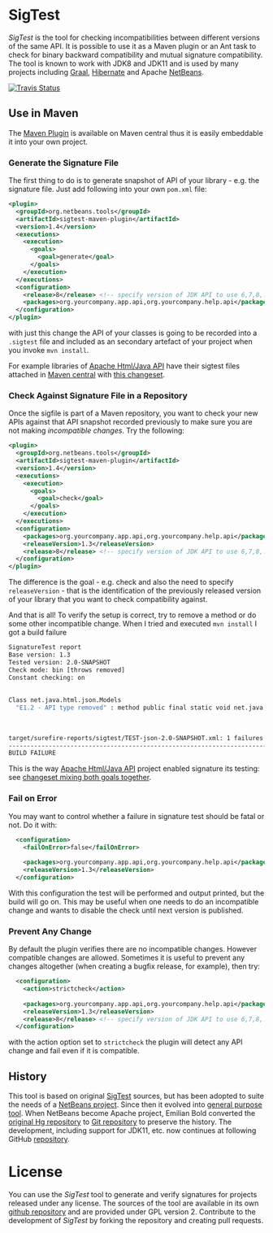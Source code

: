 # SigTest

*SigTest* is the tool for checking incompatibilities between different versions of the same API. 
It is possible to use it as a Maven plugin or an Ant task to check for binary backward 
compatibility and mutual signature compatibility. The tool is known to work with JDK8 and JDK11 and
is used by many projects including [Graal](https://github.com/oracle/graal/commit/6ca3d0458d108ba183997f09fa51596fbe503893#diff-6229fdf88aa48f7dda4de6126283c913),
[Hibernate](https://github.com/hibernate/hibernate-validator/pull/831/files) and 
Apache [NetBeans](https://github.com/apache/incubator-netbeans/pull/670).

[![Travis Status](https://travis-ci.org/jtulach/netbeans-apitest.svg?branch=master)](https://travis-ci.org/jtulach/netbeans-apitest)

## Use in Maven

The [Maven Plugin](http://search.maven.org/#search|ga|1|a%3A%22sigtest-maven-plugin%22) is available 
on Maven central thus it is easily embeddable it into your own project. 

### Generate the Signature File

The first thing to do is to generate snapshot of API of your library - 
e.g. the signature file. Just add following into your own `pom.xml` file:

```xml
<plugin>
  <groupId>org.netbeans.tools</groupId>
  <artifactId>sigtest-maven-plugin</artifactId>
  <version>1.4</version>
  <executions>
    <execution>
      <goals>
        <goal>generate</goal>
      </goals>
    </execution>
  </executions>
  <configuration>
    <release>8</release> <!-- specify version of JDK API to use 6,7,8,...15 -->
    <packages>org.yourcompany.app.api,org.yourcompany.help.api</packages>
  </configuration>
</plugin>
```

with just this change the API of your classes is going to be recorded 
into a `.sigtest` file and included as an secondary artefact of your project
when you invoke `mvn install`.

For example libraries of [Apache Html/Java API](https://github.com/apache/incubator-netbeans-html4j/) have their 
sigtest files attached in [Maven central](http://repo1.maven.org/maven2/org/netbeans/html/net.java.html.json/1.3/)
with [this changeset](https://github.com/emilianbold/netbeans-html4j/commit/3474a45f6cd1352d2366ced976a12d7d6497bc09).


### Check Against Signature File in a Repository

Once the sigfile is part of a Maven repository, you want to check your new APIs against that 
API snapshot recorded previously to make sure you are not making *incompatible changes*.
Try the following:

```xml
<plugin>
  <groupId>org.netbeans.tools</groupId>
  <artifactId>sigtest-maven-plugin</artifactId>
  <version>1.4</version>
  <executions>
    <execution>
      <goals>
        <goal>check</goal>
      </goals>
    </execution>
  </executions>
  <configuration>
    <packages>org.yourcompany.app.api,org.yourcompany.help.api</packages>
    <releaseVersion>1.3</releaseVersion>
    <release>8</release> <!-- specify version of JDK API to use 6,7,8,...15 -->
  </configuration>
</plugin>
```

The difference is the goal - e.g. check and also the need to specify `releaseVersion` - that is the
identification of the previously released version of your library that you want to check 
compatibility against.

And that is all! To verify the setup is correct, try to remove a method or do some other
incompatible change. When I tried and executed `mvn install` I got a build failure

```bash
SignatureTest report
Base version: 1.3
Tested version: 2.0-SNAPSHOT
Check mode: bin [throws removed]
Constant checking: on
 
 
Class net.java.html.json.Models
  "E1.2 - API type removed" : method public final static void net.java.html.json.Models.applyBindings(java.lang.Object,java.lang.String)
 
 
 
target/surefire-reports/sigtest/TEST-json-2.0-SNAPSHOT.xml: 1 failures in /.m2/repository/json/1.3/json-1.3.sigfile
------------------------------------------------------------------------
BUILD FAILURE
```

This is the way [Apache Html/Java API](https://github.com/apache/incubator-netbeans-html4j/) project
enabled signature its testing: see 
[changeset mixing both goals together](https://github.com/emilianbold/netbeans-html4j/commit/d3ef8e3208f2b04c85eafde97e4ccaf2cfe6d627).

### Fail on Error

You may want to control whether a failure in signature test should be fatal or not. Do it with:

```xml
  <configuration>
    <failOnError>false</failOnError>
 
    <packages>org.yourcompany.app.api,org.yourcompany.help.api</packages>
    <releaseVersion>1.3</releaseVersion>
  </configuration>
```  

With this configuration the test will be performed and output printed, but the build will go on.
This may be useful when one needs to do an incompatible change and wants to disable the check
until next version is published.

### Prevent Any Change

By default the plugin verifies there are no incompatible changes. However compatible changes
are allowed. Sometimes it is useful to prevent any changes altogether (when creating a bugfix release, for example), 
then try:

```xml
  <configuration>
    <action>strictcheck</action>
 
    <packages>org.yourcompany.app.api,org.yourcompany.help.api</packages>
    <releaseVersion>1.3</releaseVersion>
    <release>8</release> <!-- specify version of JDK API to use 6,7,8,...15 -->
  </configuration>
```

with the action option set to `strictcheck` the plugin will detect any API change and fail even if it is compatible. 

## History

This tool is based on original [SigTest](https://wiki.openjdk.java.net/display/CodeTools/sigtest) sources,
but has been adopted to suite the needs of a [NetBeans project](http://wiki.netbeans.org/SignatureTest). 
Since then it evolved into [general purpose tool](http://wiki.netbeans.org/SigTest). When NetBeans become
Apache project, Emilian Bold converted the [original Hg repository](http://hg.netbeans.org/apitest/) to
[Git repository](https://github.com/emilianbold/netbeans-apitest) to preserve the history. The development,
including support for JDK11, etc. now continues at following GitHub
[repository](https://github.com/jtulach/netbeans-apitest/).

# License

You can use the *SigTest* tool to generate and verify signatures for projects released under any license. 
The sources of the tool are available in its own [github repository](https://github.com/jtulach/netbeans-apitest) 
and are provided under GPL version 2. Contribute to the development of *SigTest* by forking
the repository and creating pull requests.
